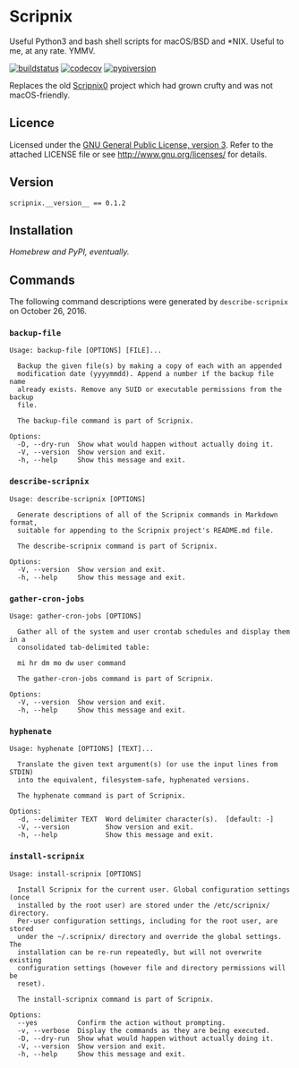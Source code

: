 # Scripnix
Useful Python3 and bash shell scripts for macOS/BSD and \*NIX. Useful to me, at any rate. YMMV.

[![buildstatus](https://travis-ci.org/yukondude/Scripnix.svg?branch=master)](https://travis-ci.org/yukondude/Scripnix)
[![codecov](https://codecov.io/gh/yukondude/Scripnix/branch/master/graph/badge.svg)](https://codecov.io/gh/yukondude/Scripnix)
[![pypiversion](https://badge.fury.io/py/Scripnix.svg)](https://badge.fury.io/py/Scripnix)

Replaces the old [Scripnix0](https://github.com/yukondude/Scripnix0) project which had grown crufty and was not macOS-friendly.

## Licence

Licensed under the [GNU General Public License, version 3](https://www.gnu.org/licenses/gpl-3.0.en.html).
Refer to the attached LICENSE file or see <http://www.gnu.org/licenses/> for details.

## Version

`scripnix.__version__ == 0.1.2`

## Installation

*Homebrew and PyPI, eventually.*

## Commands

The following command descriptions were generated by `describe-scripnix` on October 26, 2016.

### `backup-file`
```
Usage: backup-file [OPTIONS] [FILE]...

  Backup the given file(s) by making a copy of each with an appended
  modification date (yyyymmdd). Append a number if the backup file name
  already exists. Remove any SUID or executable permissions from the backup
  file.

  The backup-file command is part of Scripnix.

Options:
  -D, --dry-run  Show what would happen without actually doing it.
  -V, --version  Show version and exit.
  -h, --help     Show this message and exit.
```

### `describe-scripnix`
```
Usage: describe-scripnix [OPTIONS]

  Generate descriptions of all of the Scripnix commands in Markdown format,
  suitable for appending to the Scripnix project's README.md file.

  The describe-scripnix command is part of Scripnix.

Options:
  -V, --version  Show version and exit.
  -h, --help     Show this message and exit.
```

### `gather-cron-jobs`
```
Usage: gather-cron-jobs [OPTIONS]

  Gather all of the system and user crontab schedules and display them in a
  consolidated tab-delimited table:

  mi hr dm mo dw user command

  The gather-cron-jobs command is part of Scripnix.

Options:
  -V, --version  Show version and exit.
  -h, --help     Show this message and exit.
```

### `hyphenate`
```
Usage: hyphenate [OPTIONS] [TEXT]...

  Translate the given text argument(s) (or use the input lines from STDIN)
  into the equivalent, filesystem-safe, hyphenated versions.

  The hyphenate command is part of Scripnix.

Options:
  -d, --delimiter TEXT  Word delimiter character(s).  [default: -]
  -V, --version         Show version and exit.
  -h, --help            Show this message and exit.
```

### `install-scripnix`
```
Usage: install-scripnix [OPTIONS]

  Install Scripnix for the current user. Global configuration settings (once
  installed by the root user) are stored under the /etc/scripnix/ directory.
  Per-user configuration settings, including for the root user, are stored
  under the ~/.scripnix/ directory and override the global settings. The
  installation can be re-run repeatedly, but will not overwrite existing
  configuration settings (however file and directory permissions will be
  reset).

  The install-scripnix command is part of Scripnix.

Options:
  --yes          Confirm the action without prompting.
  -v, --verbose  Display the commands as they are being executed.
  -D, --dry-run  Show what would happen without actually doing it.
  -V, --version  Show version and exit.
  -h, --help     Show this message and exit.
```
